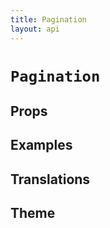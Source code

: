 ```yaml
---
title: Pagination
layout: api
---
```


# `Pagination`

## Props

## Examples

## Translations

## Theme
